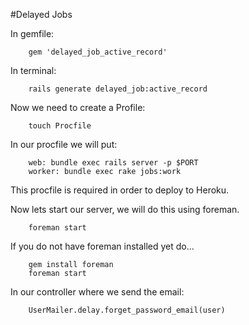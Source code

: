 #Delayed Jobs

In gemfile:  

		gem 'delayed_job_active_record'

In terminal:  

		rails generate delayed_job:active_record

Now we need to create a Profile:  
	
		touch Procfile

In our procfile we will put:  

		web: bundle exec rails server -p $PORT
		worker: bundle exec rake jobs:work

This procfile is required in order to deploy to Heroku.  

Now lets start our server, we will do this using foreman.  

		foreman start

If you do not have foreman installed yet do...  

		gem install foreman 
		foreman start

In our controller where we send the email:  

		UserMailer.delay.forget_password_email(user)



